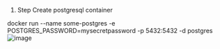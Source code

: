 1. Step Create postgresql container

docker run --name some-postgres -e POSTGRES_PASSWORD=mysecretpassword -p 5432:5432 -d postgres
![image](https://user-images.githubusercontent.com/67224941/213541761-ad9a4f6e-5640-4083-b87f-41dfd2479678.png)
